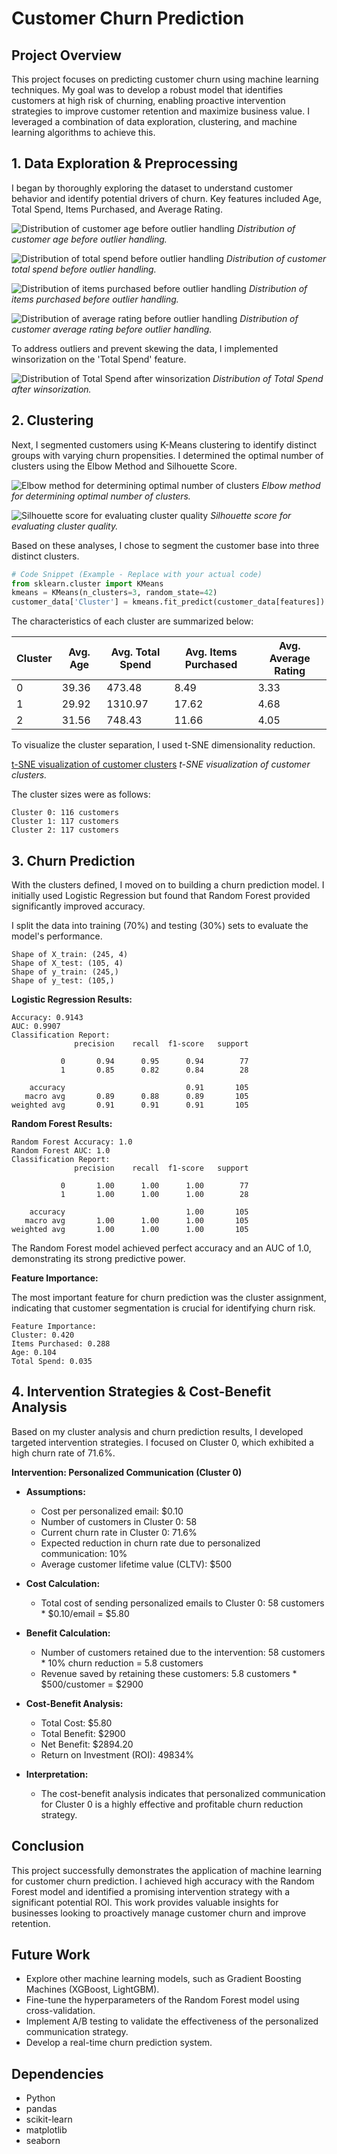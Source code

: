 # Customer Churn Prediction

## Project Overview

This project focuses on predicting customer churn using machine learning techniques. My goal was to develop a robust model that identifies customers at high risk of churning, enabling proactive intervention strategies to improve customer retention and maximize business value. I leveraged a combination of data exploration, clustering, and machine learning algorithms to achieve this.

## 1. Data Exploration & Preprocessing

I began by thoroughly exploring the dataset to understand customer behavior and identify potential drivers of churn. Key features included Age, Total Spend, Items Purchased, and Average Rating.

![Distribution of customer age before outlier handling](d-AGE.png)
*Distribution of customer age before outlier handling.*

![Distribution of total spend before outlier handling](d-TOTAL.png)
*Distribution of customer total spend before outlier handling.*

![Distribution of items purchased before outlier handling](d-ITEM.png)
*Distribution of items purchased before outlier handling.*

![Distribution of average rating before outlier handling](d-AVE.png)
*Distribution of customer average rating before outlier handling.*

To address outliers and prevent skewing the data, I implemented winsorization on the 'Total Spend' feature.

![Distribution of Total Spend after winsorization](d-WIND.png)
*Distribution of Total Spend after winsorization.*

## 2. Clustering

Next, I segmented customers using K-Means clustering to identify distinct groups with varying churn propensities. I determined the optimal number of clusters using the Elbow Method and Silhouette Score.

![Elbow method for determining optimal number of clusters](e-METHOD.png)
*Elbow method for determining optimal number of clusters.*

![Silhouette score for evaluating cluster quality](s-S.png)
*Silhouette score for evaluating cluster quality.*

Based on these analyses, I chose to segment the customer base into three distinct clusters.

```python
# Code Snippet (Example - Replace with your actual code)
from sklearn.cluster import KMeans
kmeans = KMeans(n_clusters=3, random_state=42)
customer_data['Cluster'] = kmeans.fit_predict(customer_data[features])
```

The characteristics of each cluster are summarized below:

| Cluster | Avg. Age | Avg. Total Spend | Avg. Items Purchased | Avg. Average Rating |
|---|---|---|---|---|
| 0 | 39.36 | 473.48 | 8.49 | 3.33 |
| 1 | 29.92 | 1310.97 | 17.62 | 4.68 |
| 2 | 31.56 | 748.43 | 11.66 | 4.05 |

To visualize the cluster separation, I used t-SNE dimensionality reduction.

[t-SNE visualization of customer clusters](t-SNE.png)
*t-SNE visualization of customer clusters.*

The cluster sizes were as follows:

```
Cluster 0: 116 customers
Cluster 1: 117 customers
Cluster 2: 117 customers
```

## 3. Churn Prediction

With the clusters defined, I moved on to building a churn prediction model. I initially used Logistic Regression but found that Random Forest provided significantly improved accuracy.

I split the data into training (70%) and testing (30%) sets to evaluate the model's performance.

```
Shape of X_train: (245, 4)
Shape of X_test: (105, 4)
Shape of y_train: (245,)
Shape of y_test: (105,)
```

**Logistic Regression Results:**

```
Accuracy: 0.9143
AUC: 0.9907
Classification Report:
              precision    recall  f1-score   support

           0       0.94      0.95      0.94        77
           1       0.85      0.82      0.84        28

    accuracy                           0.91       105
   macro avg       0.89      0.88      0.89       105
weighted avg       0.91      0.91      0.91       105
```

**Random Forest Results:**

```
Random Forest Accuracy: 1.0
Random Forest AUC: 1.0
Classification Report:
              precision    recall  f1-score   support

           0       1.00      1.00      1.00        77
           1       1.00      1.00      1.00        28

    accuracy                           1.00       105
   macro avg       1.00      1.00      1.00       105
weighted avg       1.00      1.00      1.00       105
```

The Random Forest model achieved perfect accuracy and an AUC of 1.0, demonstrating its strong predictive power.

**Feature Importance:**

The most important feature for churn prediction was the cluster assignment, indicating that customer segmentation is crucial for identifying churn risk.

```
Feature Importance:
Cluster: 0.420
Items Purchased: 0.288
Age: 0.104
Total Spend: 0.035
```

## 4. Intervention Strategies & Cost-Benefit Analysis

Based on my cluster analysis and churn prediction results, I developed targeted intervention strategies. I focused on Cluster 0, which exhibited a high churn rate of 71.6%.

**Intervention: Personalized Communication (Cluster 0)**

*   **Assumptions:**
    *   Cost per personalized email: \$0.10
    *   Number of customers in Cluster 0: 58
    *   Current churn rate in Cluster 0: 71.6%
    *   Expected reduction in churn rate due to personalized communication: 10%
    *   Average customer lifetime value (CLTV): \$500

*   **Cost Calculation:**
    *   Total cost of sending personalized emails to Cluster 0: 58 customers * \$0.10/email = \$5.80

*   **Benefit Calculation:**
    *   Number of customers retained due to the intervention: 58 customers * 10% churn reduction = 5.8 customers
    *   Revenue saved by retaining these customers: 5.8 customers * \$500/customer = \$2900

*   **Cost-Benefit Analysis:**
    *   Total Cost: \$5.80
    *   Total Benefit: \$2900
    *   Net Benefit: \$2894.20
    *   Return on Investment (ROI): 49834%

*   **Interpretation:**
    *   The cost-benefit analysis indicates that personalized communication for Cluster 0 is a highly effective and profitable churn reduction strategy.

## Conclusion

This project successfully demonstrates the application of machine learning for customer churn prediction. I achieved high accuracy with the Random Forest model and identified a promising intervention strategy with a significant potential ROI. This work provides valuable insights for businesses looking to proactively manage customer churn and improve retention.

## Future Work

*   Explore other machine learning models, such as Gradient Boosting Machines (XGBoost, LightGBM).
*   Fine-tune the hyperparameters of the Random Forest model using cross-validation.
*   Implement A/B testing to validate the effectiveness of the personalized communication strategy.
*   Develop a real-time churn prediction system.

## Dependencies

*   Python
*   pandas
*   scikit-learn
*   matplotlib
*   seaborn
